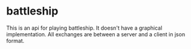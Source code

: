 # battleship
This is an api for playing battleship. It doesn't have a graphical implementation. All exchanges are between a server and a client in json format.
